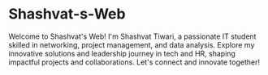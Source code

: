 # Shashvat-s-Web
Welcome to Shashvat's Web! I'm Shashvat Tiwari, a passionate IT student skilled in networking, project management, and data analysis. Explore my innovative solutions and leadership journey in tech and HR, shaping impactful projects and collaborations. Let's connect and innovate together!
